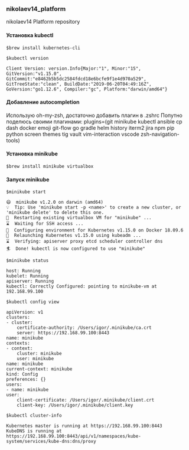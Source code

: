 ### nikolaev14_platform
nikolaev14 Platform repository


#### Установка kubectl

	$brew install kubernetes-cli

	$kubectl version
>>>
    Client Version: version.Info{Major:"1", Minor:"15", GitVersion:"v1.15.0", GitCommit:"e8462b5b5dc2584fdcd18e6bcfe9f1e4d970a529", GitTreeState:"clean", BuildDate:"2019-06-20T04:49:16Z", GoVersion:"go1.12.6", Compiler:"gc", Platform:"darwin/amd64"}

#### Добавление autocompletion

Использую oh-my-zsh, достаточно добавить плагин в .zshrc
Попутно поделюсь своими плагинами:
    plugins=(git minikube kubectl ansible cp dash docker emoji git-flow go gradle helm history iterm2 jira npm pip python screen themes tig vault vim-interaction vscode zsh-navigation-tools)

#### Установка minikube

	$brew install minikube virtualbox


#### Запуск minikube

	$minikube start
>>>
    😄  minikube v1.2.0 on darwin (amd64)
    💡  Tip: Use 'minikube start -p <name>' to create a new cluster, or 'minikube delete' to delete this one.
    🔄  Restarting existing virtualbox VM for "minikube" ...
    ⌛  Waiting for SSH access ...
    🐳  Configuring environment for Kubernetes v1.15.0 on Docker 18.09.6
    🔄  Relaunching Kubernetes v1.15.0 using kubeadm ...
    ⌛  Verifying: apiserver proxy etcd scheduler controller dns
    🏄  Done! kubectl is now configured to use "minikube"

	$minikube status
>>>
    host: Running
    kubelet: Running
    apiserver: Running
    kubectl: Correctly Configured: pointing to minikube-vm at 192.168.99.100

	$kubectl config view
>>>
    apiVersion: v1
    clusters:
    - cluster:
        certificate-authority: /Users/igor/.minikube/ca.crt
        server: https://192.168.99.100:8443
    name: minikube
    contexts:
    - context:
        cluster: minikube
        user: minikube
    name: minikube
    current-context: minikube
    kind: Config
    preferences: {}
    users:
    - name: minikube
    user:
        client-certificate: /Users/igor/.minikube/client.crt
        client-key: /Users/igor/.minikube/client.key

	$kubectl cluster-info
>>>
    Kubernetes master is running at https://192.168.99.100:8443
    KubeDNS is running at https://192.168.99.100:8443/api/v1/namespaces/kube-system/services/kube-dns:dns/proxy
